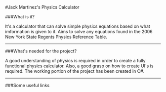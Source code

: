#Jack Martinez's Physics Calculator



###What is it?

It's a calculator that can solve simple physics equations based on what imformation is given to it.
Aims to solve any equations found in the 2006 New York State Regents Physics Reference Table.

***

###What's needed for the project?

A good understanding of physics is required in order to create a fully functional physics calculator.
Also, a good grasp on how to create UI's is required. The working portion of the project has been created in C#.

***

###Some useful links
